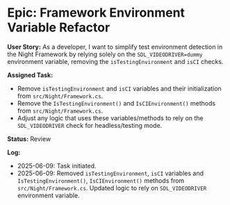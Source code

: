 # Epic: Framework Environment Variable Refactor

**User Story:** As a developer, I want to simplify test environment detection in the Night Framework by relying solely on the `SDL_VIDEODRIVER=dummy` environment variable, removing the `isTestingEnvironment` and `isCI` checks.

**Assigned Task:**

- Remove `isTestingEnvironment` and `isCI` variables and their initialization from `src/Night/Framework.cs`.
- Remove the `IsTestingEnvironment()` and `IsCIEnvironment()` methods from `src/Night/Framework.cs`.
- Adjust any logic that uses these variables/methods to rely on the `SDL_VIDEODRIVER` check for headless/testing mode.

**Status:** Review

**Log:**

- 2025-06-09: Task initiated.
- 2025-06-09: Removed `isTestingEnvironment`, `isCI` variables and `IsTestingEnvironment()`, `IsCIEnvironment()` methods from `src/Night/Framework.cs`. Updated logic to rely on `SDL_VIDEODRIVER` environment variable.
